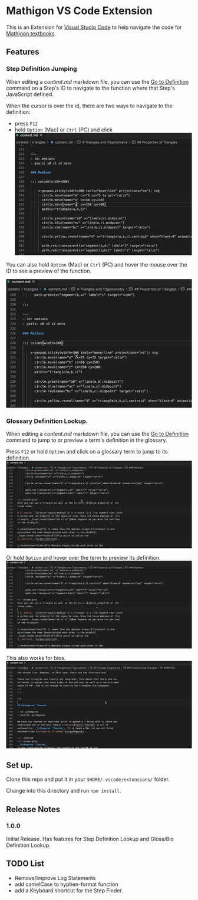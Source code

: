 # Mathigon VS Code Extension

This is an Extension for [Visual Studio Code](https://code.visualstudio.com/) to help navigate the code for [Mathigon textbooks](https://github.com/mathigon/textbooks).


## Features


### Step Definition Jumping
When editing a *content.md* markdown file, you can use the [Go to Definition](https://code.visualstudio.com/Docs/editor/editingevolved#_go-to-definition) command on a Step's ID to navigate to the function where that Step's JavaScript defined. 

When the cursor is over the id, there are two ways to navigate to the definition:
    
- press `F12`
- hold `Option` (Mac) or `Ctrl` (PC) and click
![feature Step ID Definition](images/medians-content-1.gif)

You can also hold `Option` (Mac) or `Ctrl` (PC) and hover the mouse over the ID to see a preview of the function. 

![feature Step ID Definition](images/medians-content-2.gif)


### Glossary Definition Lookup.
When editing a *content.md* markdown file, you can use the [Go to Definition](https://code.visualstudio.com/Docs/editor/editingevolved#_go-to-definition) command to jump to or preview a term's definition in the glossary.

Press `F12` or hold `Option` and click on a glossary term to jump to its definition.
![Glossary term definition](images/gloss-lookup-2.gif)

Or hold `Option` and hover over the term to preview its definition.
![Glossary term preview](images/gloss-lookup-1.gif)

This also works for bios.
![Biography lookup](images/bio-lookup.gif)



## Set up.

Clone this repo and put it in your `$HOME/.vscode/extensions/` folder.

Change into this directory and run `npm install`.


## Release Notes

### 1.0.0
Initial Release. Has features for Step Definition Lookup and Gloss/Bio Definition Lookup.

## TODO List
- Remove/Improve Log Statements
- add camelCase to hyphen-format function
- add a Keyboard shortcut for the Step Finder.




